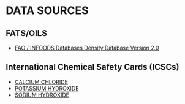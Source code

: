 # DATA SOURCES

## FATS/OILS

- [FAO / INFOODS Databases Density Database Version 2.0](https://www.fao.org/3/ap815e/ap815e.pdf)

## International Chemical Safety Cards (ICSCs)

- [CALCIUM CHLORIDE](http://www.ilo.org/dyn/icsc/showcard.display?p_lang=en&p_card_id=1184&p_version=2)
- [POTASSIUM HYDROXIDE](http://www.ilo.org/dyn/icsc/showcard.display?p_lang=en&p_card_id=0357&p_version=2)
- [SODIUM HYDROXIDE](http://www.ilo.org/dyn/icsc/showcard.display?p_lang=en&p_card_id=0360&p_version=2)
